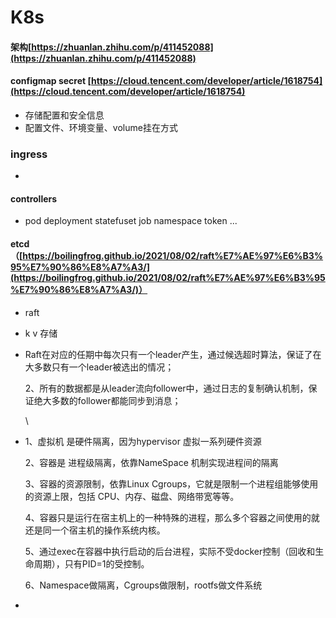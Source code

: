 # K8s

#### 架构[https://zhuanlan.zhihu.com/p/411452088](https://zhuanlan.zhihu.com/p/411452088)

#### configmap secret [https://cloud.tencent.com/developer/article/1618754](https://cloud.tencent.com/developer/article/1618754)

* 存储配置和安全信息
* 配置文件、环境变量、volume挂在方式

### ingress

*

#### controllers

* pod deployment statefuset job namespace token ...

#### etcd （[https://boilingfrog.github.io/2021/08/02/raft%E7%AE%97%E6%B3%95%E7%90%86%E8%A7%A3/](https://boilingfrog.github.io/2021/08/02/raft%E7%AE%97%E6%B3%95%E7%90%86%E8%A7%A3/)）

* raft
* k v 存储
*   Raft在对应的任期中每次只有一个leader产生，通过候选超时算法，保证了在大多数只有一个leader被选出的情况；

    2、所有的数据都是从leader流向follower中，通过日志的复制确认机制，保证绝大多数的follower都能同步到消息；

    \






*   1、虚拟机 是硬件隔离，因为hypervisor 虚拟一系列硬件资源

    2、容器是 进程级隔离，依靠NameSpace 机制实现进程间的隔离

    3、容器的资源限制，依靠Linux Cgroups，它就是限制一个进程组能够使用的资源上限，包括 CPU、内存、磁盘、网络带宽等等。

    4、容器只是运行在宿主机上的一种特殊的进程，那么多个容器之间使用的就还是同一个宿主机的操作系统内核。

    5、通过exec在容器中执行启动的后台进程，实际不受docker控制（回收和生命周期），只有PID=1的受控制。

    6、Namespace做隔离，Cgroups做限制，rootfs做文件系统
*
